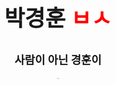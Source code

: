 
<html>
  <head>
    <title>박경훈</title>
    <meta charset="utf-8">
    <style media="screen">
      a{
        text-decoration:none;
        color: red
      }
      body{
        text-align: right:
      }
      h2{
        font-size:60px;
      }
      h3{
        font-size:30px;
      }
      h4{
        font-size:1px;
      }
    </style>
  </head>
  <body>
   <p><center><h2>박경훈 <a href="https://ko.dict.naver.com/#/entry/koko/909fa2a4a8e24279a3e328829e7b5864" target="_blank">ㅂㅅ</a></h2></center></p>
  <p><center><h3>사람이 아닌 경훈이</h3></center></p>
    <p><center><h4>민초는 맛있다</h4></center></p>
  </body>
</html>
